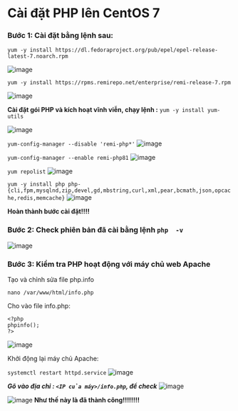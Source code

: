 # Cài đặt PHP lên CentOS 7
### Bước 1: Cài đặt bằng lệnh sau:
```
yum -y install https://dl.fedoraproject.org/pub/epel/epel-release-latest-7.noarch.rpm
```
![image](https://user-images.githubusercontent.com/111721629/190337915-65813c8a-5239-4032-b10a-14d5f58f389f.png)

```
yum -y install https://rpms.remirepo.net/enterprise/remi-release-7.rpm
```
![image](https://user-images.githubusercontent.com/111721629/190338466-72be52ad-b458-42f2-b757-30101abc2a61.png)

**Cài đặt gói PHP và kích hoạt vĩnh viễn, chạy lệnh :**
` yum -y install yum-utils `

![image](https://user-images.githubusercontent.com/111721629/190339610-091be529-9acc-4e21-8152-5226c8042554.png)

` yum-config-manager --disable 'remi-php*' `
![image](https://user-images.githubusercontent.com/111721629/190339960-8d2d23d0-b965-474d-ae62-72e8cc191066.png)

` yum-config-manager --enable remi-php81 `
![image](https://user-images.githubusercontent.com/111721629/190340233-839e8a0b-3530-4e91-ab59-b8b36d9b6696.png)

` yum repolist `
![image](https://user-images.githubusercontent.com/111721629/190340373-da1c2028-c289-4b05-82b5-649104e4458d.png)

` yum -y install php php-{cli,fpm,mysqlnd,zip,devel,gd,mbstring,curl,xml,pear,bcmath,json,opcache,redis,memcache} `
![image](https://user-images.githubusercontent.com/111721629/190342395-825c539b-da10-4ecc-8ed7-280df4e7b2a8.png)
 
 **Hoàn thành bước cài đặt!!!!**
 
### Bước 2: Check phiên bản đã cài bằng lệnh ` php  -v `
 
 ![image](https://user-images.githubusercontent.com/111721629/190342958-41efdc67-e663-4aad-88d4-0b024af8b9ee.png)

### Bước 3: Kiểm tra PHP hoạt động với máy chủ web Apache

Tạo và chỉnh sửa file php.info

` nano /var/www/html/info.php `

Cho vào file info.php:

```
<?php
phpinfo();
?>
```
![image](https://user-images.githubusercontent.com/111721629/190343807-471f5f75-1d45-43c1-8462-740aea949b92.png)

Khởi động lại máy chủ Apache:

` systemctl restart httpd.service `
![image](https://user-images.githubusercontent.com/111721629/190344180-31c869b2-2b88-42bb-882f-a6cc2f582691.png)


***Gõ vào địa chỉ : ` <IP của máy>/info.php `, để check***
![image](https://user-images.githubusercontent.com/111721629/190344802-55fbf4de-f4f9-488d-b11c-13cafae18125.png)

![image](https://user-images.githubusercontent.com/111721629/190345408-07451060-ac72-4ab4-acab-8e5f4a6078b4.png)
**Như thế này là đã thành công!!!!!!!!**






